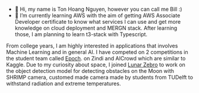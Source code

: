 - 👋 Hi, my name is Ton Hoang Nguyen, however you can call me Bill :)
- 🌱 I’m currently learning AWS with the aim of getting AWS Associate Developer certificate to know what services I can use and get more knowledge on cloud deployment and MERGN stack. After learning those, I am planning to learn t3-stack with Typescript.
 
From college years, I am highly interested in applications that involves Machine Learning and in general AI. I have competed on 2 competitions in the student team called [Epoch](https://www.teamepoch.net). on Zindi and AICrowd which are similar to Kaggle. Due to my curiosity about space, I joined [Lunar Zebro](https://zebro.space) to work on the object detection model for detecting obstacles on the Moon with SHRIMP camera, customed made camera made by students from TUDelft to withstand radiation and extreme temperatures.

<!---
HahaBill/HahaBill is a ✨ special ✨ repository because its `README.md` (this file) appears on your GitHub profile.
You can click the Preview link to take a look at your changes.
--->
